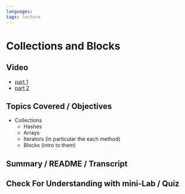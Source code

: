 ```yaml
---
languages: 
tags: lecture
---
```


# Collections and Blocks
  
## Video
  * [part 1](http://flatiron-videos.s3.amazonaws.com/bk-003/hashes%20each%20part%201.mov)
  * [part 2](http://flatiron-videos.s3.amazonaws.com/bk-003/hashes%20arrays%20each%20part%202.mov)
## Topics Covered / Objectives
* Collections
  * Hashes
  * Arrays
  * Iterators (in particular the each method)
  * Blocks (intro to them)

## Summary / README / Transcript


## Check For Understanding with mini-Lab / Quiz
